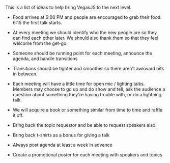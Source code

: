 This is a list of ideas to help bring VegasJS to the next level.

- Food arrives at 6:00 PM and people are encouraged to grab their food. 6:15 the first talk starts.

- At every meeting we should identify who the new people are so they can find each other later. We should also thank them so that they feel welcome from the get-go.

- Someone should be running point for each meeting, announce the agenda, and handle transitions

- Transitions should be tighter and smoother so there aren't awkward bits in between.

- Each meeting will have a little time for open mic / lighting talks. Members may choose to go up and do show and tell, ask the audience a question about something they're having trouble with, or do a lightning talk.

- We will acquire a book or something similar from time to time and raffle it off.

- Bring back the topic requestor and be able to request speakers also.

- Bring back t-shirts as a bonus for giving a talk

- Always post agenda at least a week in advance

- Create a promotional poster for each meeting with speakers and topics
